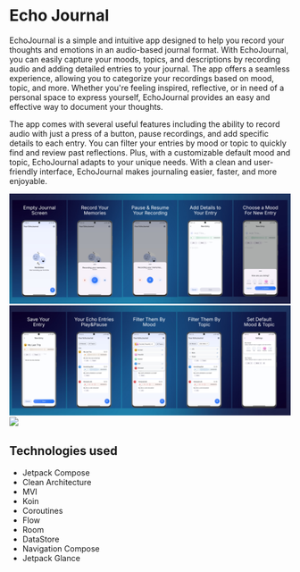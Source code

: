 # Echo Journal

EchoJournal is a simple and intuitive app designed to help you record your thoughts and emotions in an audio-based journal format. With EchoJournal, you can easily capture your moods, topics, and descriptions by recording audio and adding detailed entries to your journal. The app offers a seamless experience, allowing you to categorize your recordings based on mood, topic, and more. Whether you're feeling inspired, reflective, or in need of a personal space to express yourself, EchoJournal provides an easy and effective way to document your thoughts.

The app comes with several useful features including the ability to record audio with just a press of a button, pause recordings, and add specific details to each entry. You can filter your entries by mood or topic to quickly find and review past reflections. Plus, with a customizable default mood and topic, EchoJournal adapts to your unique needs. With a clean and user-friendly interface, EchoJournal makes journaling easier, faster, and more enjoyable.

<img src="https://github.com/KatarinaB96/EchoJournal/blob/screenshots/screenshots/1.png">
<img src="https://github.com/KatarinaB96/EchoJournal/blob/screenshots/screenshots/2.png">
<img src="https://github.com/KatarinaB96/EchoJournal/blob/screenshots/screenshots/3.png">


## Technologies used
- Jetpack Compose
- Clean Architecture
- MVI
- Koin
- Coroutines
- Flow
- Room
- DataStore
- Navigation Compose
- Jetpack Glance 
